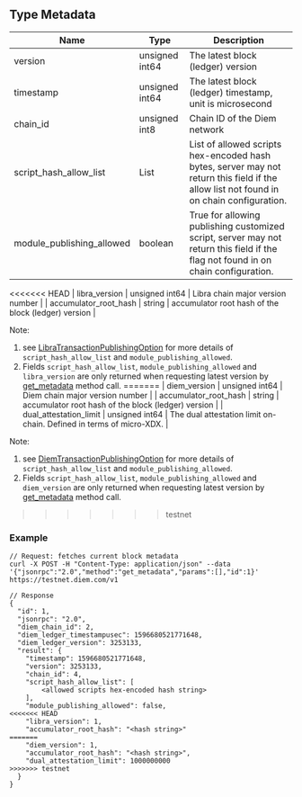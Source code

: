 ## Type Metadata



| Name                       | Type           | Description                                    |
|----------------------------|----------------|------------------------------------------------|
| version                    | unsigned int64 | The latest block (ledger) version              |
| timestamp                  | unsigned int64 | The latest block (ledger) timestamp, unit is microsecond |
| chain_id                   | unsigned int8  | Chain ID of the Diem network                  |
| script_hash_allow_list     | List<string>   | List of allowed scripts hex-encoded hash bytes, server may not return this field if the allow list not found in on chain configuration. |
| module_publishing_allowed  | boolean        | True for allowing publishing customized script, server may not return this field if the flag not found in on chain configuration. |
<<<<<<< HEAD
| libra_version              | unsigned int64 | Libra chain major version number              |
| accumulator_root_hash      | string         | accumulator root hash of the block (ledger) version |

Note:
1. see [LibraTransactionPublishingOption](../../language/stdlib/modules/doc/LibraTransactionPublishingOption.md) for more details of `script_hash_allow_list` and `module_publishing_allowed`.
2. Fields `script_hash_allow_list`, `module_publishing_allowed` and `libra_version` are only returned when requesting latest version by [get_metadata](method_get_metadata.md) method call.
=======
| diem_version              | unsigned int64 | Diem chain major version number              |
| accumulator_root_hash      | string         | accumulator root hash of the block (ledger) version |
| dual_attestation_limit     | unsigned int64 | The dual attestation limit on-chain. Defined in terms of micro-XDX. |

Note:
1. see [DiemTransactionPublishingOption](../../language/stdlib/modules/doc/DiemTransactionPublishingOption.md) for more details of `script_hash_allow_list` and `module_publishing_allowed`.
2. Fields `script_hash_allow_list`, `module_publishing_allowed` and `diem_version` are only returned when requesting latest version by [get_metadata](method_get_metadata.md) method call.
>>>>>>> testnet


### Example


```
// Request: fetches current block metadata
curl -X POST -H "Content-Type: application/json" --data '{"jsonrpc":"2.0","method":"get_metadata","params":[],"id":1}' https://testnet.diem.com/v1

// Response
{
  "id": 1,
  "jsonrpc": "2.0",
  "diem_chain_id": 2,
  "diem_ledger_timestampusec": 1596680521771648,
  "diem_ledger_version": 3253133,
  "result": {
    "timestamp": 1596680521771648,
    "version": 3253133,
    "chain_id": 4,
    "script_hash_allow_list": [
        <allowed scripts hex-encoded hash string>
    ],
    "module_publishing_allowed": false,
<<<<<<< HEAD
    "libra_version": 1,
    "accumulator_root_hash": "<hash string>"
=======
    "diem_version": 1,
    "accumulator_root_hash": "<hash string>",
    "dual_attestation_limit": 1000000000
>>>>>>> testnet
  }
}
```
